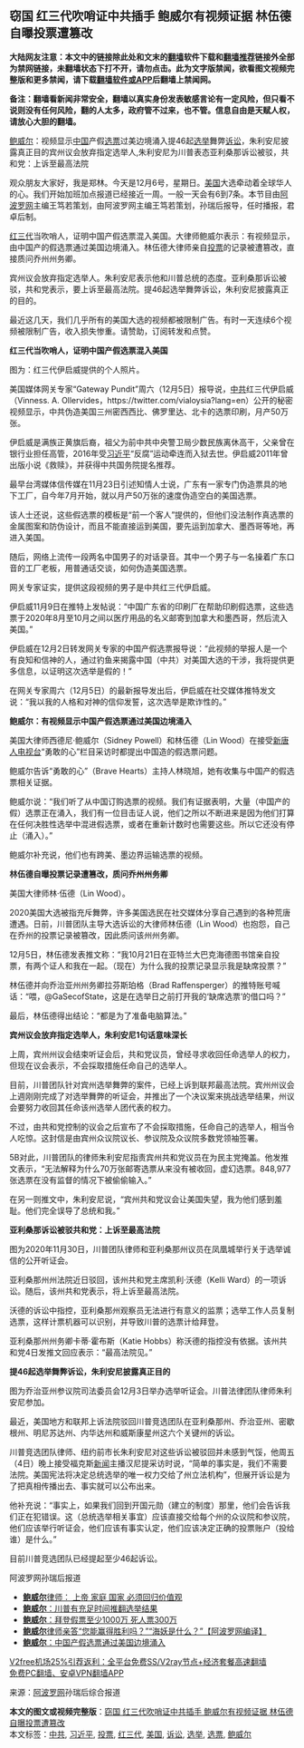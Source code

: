  <h2>窃国 红三代吹哨证中共插手 鲍威尔有视频证据 林伍德自曝投票遭篡改</h2> <p class="notice"><b>大陆网友注意：本文中的链接除此处和文末的<a href="https://github.com/bannedbook/fanqiang" >翻墙</a>软件下载和<a href="https://github.com/killgcd/justmysocks/blob/master/README.md">翻墙推荐</a>链接外全部为禁网链接，未翻墙状态下打不开，请勿点击。此为文字版禁闻，欲看图文视频完整版和更多禁闻，请下载<a href="https://github.com/bannedbook/fanqiang">翻墙软件或APP</a>后翻墙上禁闻网。</p><p>备注：翻墙看新闻非常安全，翻墙以真实身份发表敏感言论有一定风险，但只看不说则没有任何风险，翻的人太多，政府管不过来，也不管。信息自由是天赋人权，请放心大胆的翻墙。</b></p>  <div class="entry"> <p id="summary"><a href="https://www.bannedbook.org/bnews/tag/%e9%b2%8d%e5%a8%81%e5%b0%94/" class="st_tag internal_tag" rel="tag" title="标签 鲍威尔 下的日志">鲍威尔</a>：视频显示<span class='wp_keywordlink_affiliate'><a href="https://www.bannedbook.org/" title="中国" target="_blank">中国</a></span>产假<a href="https://www.bannedbook.org/bnews/tag/%E9%80%89%E7%A5%A8/" class="st_tag internal_tag" rel="tag" title="标签 选票 下的日志">选票</a>过美边境涌入提46起<a href="https://www.bannedbook.org/bnews/tag/%e9%80%89%e4%b8%be/" class="st_tag internal_tag" rel="tag" title="标签 选举 下的日志">选举</a>舞弊<a href="https://www.bannedbook.org/bnews/tag/%E8%AF%89%E8%AE%BC/" class="st_tag internal_tag" rel="tag" title="标签 诉讼 下的日志">诉讼</a>，朱利安尼披露真正目的宾州议会放弃指定选举人,朱利安尼为川普表态亚利桑那诉讼被驳，共和党：上诉至最高法院</p> <p>观众朋友大家好，我是郑林。今天是12月6号，星期日。<a href="https://www.bannedbook.org/bnews/tag/%e7%be%8e%e5%9b%bd/" class="st_tag internal_tag" rel="tag" title="标签 美国 下的日志">美国</a>大选牵动着全球华人的心。我们开始加班加点报道已经接近一周。一般一天会有6到7条。本节目由<span class='wp_keywordlink_affiliate'><a href="https://www.aboluowang.com/" title="阿波罗网" target="_blank">阿波罗网</a></span>主编王笃若策划，由阿波罗网主编王笃若策划，孙瑞后报导，任时播报，君卓后制。</p> <p><a href="https://www.bannedbook.org/bnews/tag/%e7%ba%a2%e4%b8%89%e4%bb%a3/" class="st_tag internal_tag" rel="tag" title="标签 红三代 下的日志">红三代</a>当吹哨人，证明中国产假选票混入美国。大律师鲍威尔表示：有视频显示，由中国产的假选票通过美国边境涌入。林伍德大律师亲自<a href="https://www.bannedbook.org/bnews/tag/%E6%8A%95%E7%A5%A8/" class="st_tag internal_tag" rel="tag" title="标签 投票 下的日志">投票</a>的记录被遭篡改，直接质问乔州州务卿。</p> <p>宾州议会放弃指定选举人。朱利安尼表示他和川普总统的态度。亚利桑那诉讼被驳，共和党表示，要上诉至最高法院。提46起选举舞弊诉讼，朱利安尼披露真正的目的。</p> <p>最近这几天，我们几乎所有的美国大选的视频都被限制广告。有时一天连续6个视频被限制广告，收入损失惨重。请赞助，订阅转发和点赞。</p> <p><strong>红三代当吹哨人，证明中国产假选票混入美国</strong></p> <p>图为：红三代伊启威提供的个人照片。</p> <p>美国媒体网关专家“Gateway Pundit”周六（12月5日）报导说，<a href="https://www.bannedbook.org/bnews/tag/%e4%b8%ad%e5%85%b1/" class="st_tag internal_tag" rel="tag" title="标签 中共 下的日志">中共</a>红三代伊启威（Vinness. A. Ollervides，https://twitter.com/vialoysia?lang=en）公开的秘密视频显示，中共伪造美国三州密西西比、佛罗里达、北卡的选票印刷，月产50万张。</p> <p>伊启威是满族正黄旗后裔，祖父为前中共中央警卫局少数民族离休高干，父亲曾在银行业担任高管，2016年受<a href="https://www.bannedbook.org/bnews/tag/%e4%b9%a0%e8%bf%91%e5%b9%b3/" class="st_tag internal_tag" rel="tag" title="标签 习近平 下的日志">习近平</a>“反腐”运动牵连而入狱去世。伊启威2011年曾出版小说《救赎》，并获得中共国务院提名推荐。</p> <p>最早台湾媒体信传媒在11月23日引述知情人士说，广东有一家专门伪造票具的地下工厂，自今年7月开始，就以月产50万张的速度伪造空白的美国选票。</p> <p>该人士还说，这些假选票的模板是“前一个客人”提供的，但他们没法制作真选票的金属图案和防伪设计，而且不能直接运到美国，要先运到加拿大、墨西哥等地，再进入美国。</p> <p>随后，网络上流传一段两名中国男子的对话录音。其中一个男子与一名操着广东口音的工厂老板，用普通话交谈，如何伪造美国选票。</p>  <p>网关专家证实，提供这段视频的男子是中共红三代伊启威。</p> <p>伊启威11月9日在推特上发帖说：“中国广东省的印刷厂在帮助印刷假选票，这些选票于2020年8月至10月之间以医疗用品的名义邮寄到加拿大和墨西哥，然后流入美国。”</p> <p>伊启威在12月2日转发网关专家的中国产假选票报导说：“此视频的举报人是一个有良知和信神的人，通过钓鱼来揭露中国（中共）对美国大选的干涉，我将提供更多信息，以证明这次选举是假的！”</p> <p>在网关专家周六（12月5日）的最新报导发出后，伊启威在社交媒体推特发文说：“我以我的人格和对神的信仰发誓，这次选举是欺诈性的。”</p> <p><strong>鲍威尔：有视频显示中国产假选票通过美国边境涌入</strong></p> <p>美国大律师西德尼·鲍威尔（Sidney Powell）和林伍德（Lin Wood）在接受<span class='wp_keywordlink_affiliate'><a href="https://www.ntdtv.com/" title="新唐人电视台" target="_blank">新唐人电视台</a></span>“勇敢的心”栏目采访时都提出中国造的假选票问题。</p> <p></p> <p></p> <p>鲍威尔告诉“勇敢的心”（Brave Hearts）主持人林晓旭，她有收集与中国产的假选票相关证据。</p> <p>鲍威尔说：“我们听了从中国订购选票的视频。我们有证据表明，大量（中国产的假）选票正在涌入，我们有一位目击证人说，他们之所以不断进来是因为他们打算在任何决胜性选举中混进假选票，或者在重新计数时也需要这些。所以它还没有停止（涌入）。”</p> <p>鲍威尔补充说，他们也有跨美、墨边界运输选票的视频。</p> <p><strong>林伍德自曝投票记录遭篡改，质问乔州州务卿</strong></p>  <p>美国大律师林·伍德（Lin Wood）。</p> <p>2020美国大选被指充斥舞弊，许多美国选民在社交媒体分享自己遇到的各种荒唐遭遇。日前，川普团队主导大选诉讼的大律师林伍德（Lin Wood）也抱怨，自己在乔州的投票记录被篡改，因此质问该州州务卿。</p> <p>12月5日，林伍德发表推文称：“我10月21日在亚特兰大巴克海德图书馆亲自投票，有两个证人和我在一起。（现在）为什么我的投票记录显示我是缺席投票？”</p> <p>林伍德并向乔治亚州州务卿拉芬斯珀格（Brad Raffensperger）的推特账号喊话：“喂，@GaSecofState，这是在选举日之前打开我的‘缺席选票’的借口吗？”</p> <p>最后，林伍德得出结论：“都是为了准备电脑算法。”</p> <p><strong>宾州议会放弃指定选举人，朱利安尼1句话意味深长</strong></p> <p>上周，宾州州议会结束听证会后，共和党议员，曾经寻求收回任命选举人的权力，但现在议会表示，不会採取措施任命自己的选举人。</p> <p>目前，川普团队针对宾州选举舞弊的案件，已经上诉到联邦最高法院。宾州州议会上週刚刚完成了对选举舞弊的听证会，并推出了一个决议案来挑战选举结果，州议会要努力收回其任命该州选举人团代表的权力。</p> <p>不过，由共和党控制的议会之后宣布了不会採取措施，任命自己的选举人，相当令人吃惊。这封信是由宾州众议院议长、参议院及众议院多数党领袖签署。</p> <p>5B对此，川普团队的律师朱利安尼指责宾州共和党议员在为民主党掩盖。他发推文表示，“无法解释为什么70万张邮寄选票从来没有被收回，虚幻选票。848,977张选票在没有监督的情况下被偷偷输入。”</p> <p>在另一则推文中，朱利安尼说，“宾州共和党议会让美国失望，我为他们感到羞耻。他们完全误导了总统和我。”</p> <p><strong>亚利桑那诉讼被驳共和党：上诉至最高法院</strong></p>  <p>图为2020年11月30日，川普团队律师和亚利桑那州议员在凤凰城举行关于选举诚信的公开听证会。</p> <p>亚利桑那州州法院近日驳回，该州共和党主席凯利‧沃德（Kelli Ward）的一项诉讼。随后，该州共和党表示，将上诉至最高法院。</p> <p>沃德的诉讼中指控，亚利桑那州观察员无法进行有意义的监票；选举工作人员复制选票，这样计票机器可以识别，并导致川普的选票计给拜登。</p> <p>亚利桑那州州务卿卡蒂·霍布斯（Katie Hobbs）称沃德的指控没有依据。该州共和党4日发推文回应表示：“最高法院见。”</p> <p><strong>提46起选举舞弊诉讼，朱利安尼披露真正目的</strong></p> <p>图为乔治亚州参议院司法委员会12月3日举办选举听证会。川普法律团队律师朱利安尼参加。</p> <p>最近，美国地方和联邦上诉法院驳回川普竞选团队在亚利桑那州、乔治亚州、密歇根州、明尼苏达州、内华达州和威斯康星州这六个关键州的诉讼。</p> <p>川普竞选团队律师、纽约前市长朱利安尼对这些诉讼被驳回并未感到气馁，他周五（4日）晚上接受福克斯<span class='wp_keywordlink_affiliate'><a href="https://www.bannedbook.org/" title="新闻">新闻</a></span>主播汉尼提采访时说，“简单的事实是，我们不需要法院。美国宪法将决定总统选举的唯一权力交给了州立法机构”，但展开诉讼是为了把真相传播出去、事实就可以公布出来。</p> <p>他补充说：“事实上，如果我们回到开国元勋（建立的制度）那里，他们会告诉我们正在犯错误。这（总统选举相关事宜）应该直接交给每个州的众议院和参议院，他们应该举行听证会，他们应该有事实认定，他们应该决定正确的投票账户（投给谁）是什么。”</p> <p>目前川普竞选团队已经提起至少46起诉讼。</p> <p>阿波罗网孙瑞后报道</p> <ul class='op-related-articles' title='相关阅读'> <li><a href='https://www.bannedbook.org/bnews/bannedvideo/20201206/1443142.html' target='_blank'><b>鲍威尔</b>律师： 上帝 家庭 国家 必须回归价值观</a></li> <li><a href='https://www.bannedbook.org/bnews/cnnews/20201206/1443000.html' target='_blank'><b>鲍威尔</b>：川普有充足时间推翻选举结果</a></li> <li><a href='https://www.bannedbook.org/bnews/bannedvideo/20201206/1442996.html' target='_blank'><b>鲍威尔</b>：拜登假票至少1000万 死人票300万</a></li> <li><a href='https://www.bannedbook.org/bnews/cnnews/20201206/1442936.html' target='_blank'><b>鲍威尔</b>律师亲答“您能赢得胜利吗？”“海妖是什么？”【阿波罗网编译】</a></li> <li><a href='https://www.bannedbook.org/bnews/cbnews/20201206/1442892.html' target='_blank'><b>鲍威尔</b>：中国产假选票通过美国边境涌入</a></li> </ul> <p class="texttj"> <a href="https://www.bannedbook.org/forum23/topic22702.html" target="_blank">V2free机场25%引荐返利：全平台免费SS/V2ray节点+经济套餐高速翻墙</a><br/> <a href="https://github.com/bannedbook/fanqiang/wiki/%E7%A6%81%E9%97%BB%E7%BD%91%E5%AE%89%E5%8D%93%E7%BF%BB%E5%A2%99%E6%96%B0%E9%97%BBAPP" target="_blank">免费PC翻墙、安卓VPN翻墙APP</a></p><p> 来源：<a href="https://www.aboluowang.com/2020/1207/1531246.html" target="_blank">阿波罗网</a>孙瑞后综合报道 </p> <a name='sharetosocial'></a>       <div><b>本文的图文或视频完整版</b>：<a href='https://www.bannedbook.org/bnews/topimagenews/20201207/1443243.html'>窃国 红三代吹哨证中共插手 鲍威尔有视频证据 林伍德自曝投票遭篡改</a></div>  </div><!--END ENTRY--> <div class="postfooter"> <div>本文标签：<a href="https://www.bannedbook.org/bnews/tag/%e4%b8%ad%e5%85%b1/" rel="tag">中共</a>, <a href="https://www.bannedbook.org/bnews/tag/%e4%b9%a0%e8%bf%91%e5%b9%b3/" rel="tag">习近平</a>, <a href="https://www.bannedbook.org/bnews/tag/%E6%8A%95%E7%A5%A8/" rel="tag">投票</a>, <a href="https://www.bannedbook.org/bnews/tag/%e7%ba%a2%e4%b8%89%e4%bb%a3/" rel="tag">红三代</a>, <a href="https://www.bannedbook.org/bnews/tag/%e7%be%8e%e5%9b%bd/" rel="tag">美国</a>, <a href="https://www.bannedbook.org/bnews/tag/%E8%AF%89%E8%AE%BC/" rel="tag">诉讼</a>, <a href="https://www.bannedbook.org/bnews/tag/%e9%80%89%e4%b8%be/" rel="tag">选举</a>, <a href="https://www.bannedbook.org/bnews/tag/%E9%80%89%E7%A5%A8/" rel="tag">选票</a>, <a href="https://www.bannedbook.org/bnews/tag/%e9%b2%8d%e5%a8%81%e5%b0%94/" rel="tag">鲍威尔</a></div>  </div><!--END POSTFOOTER--> 